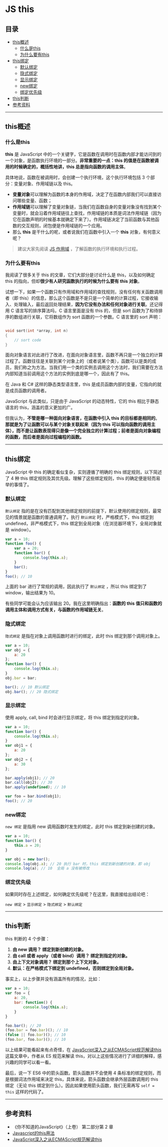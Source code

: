 # JS this

## 目录

- [this概述](#this概述)
  - [什么是this](#什么是this)
  - [为什么要有this](#为什么要有this)
- [this绑定](#this绑定)
  - [默认绑定](#默认绑定)
  - [隐式绑定](#隐式绑定)
  - [显示绑定](#显示绑定)
  - [new绑定](#new绑定)
  - [绑定优先级](#绑定优先级)
- [this判断](#this判断)
- [参考资料](#参考资料)

---

## this概述

### 什么是this

**this** 是 JavaScript 中的一个关键字，它是函数在调用时在函数内部才能访问到的一个对象，是函数执行环境的一部分。**非常重要的一点：this 的值是在函数被调用的时候确定的，概括性地讲，this 总是指向函数的调用主体**。

具体地说，函数在被调用时，会创建一个执行环境，这个执行环境包括 3 个部分：变量对象、作用域链以及 this。

- **变量对象**可以理解为函数的本身的作用域，决定了在函数内部我们可以直接访问哪些变量、函数；
- **作用域链**可以理解了变量对象链，当我们在函数自身的变量对象没有找到某个变量时，就会沿着作用域链往上查找，作用域链的本质是词法作用域链（因为它在函数声明的时候基本就确定下来了）。作用域链决定了当前函数与其他函数的交互规则，闭包便是作用域链的一个应用。
- 那么 **this** 是干什么的呢，或者说我们在函数中引入一个 **this** 对象，有何意义呢？

> 建议大家先阅读 [JS 作用域](https://github.com/nightn/front-end-plan/blob/master/js/js-scope.md) ，了解函数的执行环境和执行过程。

### 为什么要有this

我阅读了很多关于 this 的文章，它们大部分是讨论什么是 this，以及如何确定 this 的指向，但却**很少有人研究函数执行的时候为什么要有 this 对象**。

试想一下，如果一个函数只有作用域和作用域的查找规则，没有任何有关函数调用者（即 this）的信息，那么这个函数是不是只是一个简单的计算过程，它接收输入、处理输入，最后返回处理结果，**因为它没有办法和任何对象进行关联**。还记得用 C 语言写的排序算法吗，C 语言里面是没有 this 的，但是 sort 函数为了和待排序的数组进行关联，它将数组作为 sort 函数的一个参数。C 语言里的 sort 声明：

```c

void sort(int *array, int n)
{
    // sort code
}
```

面向对象语言对此进行了改进，在面向对象语言里，函数不再只是一个独立的计算过程了。函数往往是关联到某个对象上的（或者说某个类），函数可以是类的成员，我们称之为方法。当我们用一个类的实例去调用这个方法时，我们需要在方法内部知道当前调用这个方法的实例到底是哪一个，因此有了 this。

在 Java 和 C# 这样的静态类型语言里，this 是成员函数内部的变量，它指向的就是成员函数的调用者。

JavaScript 与此类似，只是由于 JavaScript 的动态特性，它的 this 相比于静态语言的 this，涵盖的意义更加的广。

但我认为，**不管是哪一种面向对象语言，在函数中引入 this 的目标都是相同的**。**那就是为了让函数可以与某个对象关联起来（因为 this 可以指向函数的调用主体），而不是让函数表现得只是像一个完全独立的计算过程；前者是面向对象编程的函数，而后者是面向过程编程的函数。**

---

## this绑定

JavaScript 中 this 的确定看似复杂，实则遵循了明确的 this 绑定规则，以下简述了 4 种 this 绑定规则及其优先级。理解了这些绑定规则，this 的确定便是轻而易举的事情了。

### 默认绑定

`默认绑定` 指的是在没有匹配到其他绑定规则的前提下，默认使用的绑定规则，最常见的情景就是函数的普通调用了。执行 `默认绑定` 时，严格模式下，this 绑定到 undefined，非严格模式下，this 绑定到全局对象（在浏览器环境下，全局对象就是 window）。

```javascript
var a = 10;
function foo() {
    var a = 20;
    function bar() {
        console.log(this.a);
    }
	bar();
}
foo(); // 10
```

上面的 bar 进行了常规的调用，因此执行了 `默认绑定` ，所以 this 绑定到了 window，输出结果为 10。

有些同学可能会认为应该输出 20。我在这里明确指出：**函数的 this 值只和函数的调用主体和调用方式有关，与函数的作用域链无关**。

### 隐式绑定

`隐式绑定` 是指在对象上调用函数时进行的绑定，此时 this 绑定到那个调用对象上。

```javascript
var a = 10;
var obj = {
    a: 20
};
function bar() {
    console.log(this.a);
}
obj.bar = bar;

bar(); // 10 默认绑定
obj.bar(); // 20 隐式绑定
```

### 显示绑定

使用 apply, call, bind 时会进行显示绑定，将 this 绑定到指定的对象。

```javascript
var a = 10;
function bar() {
    console.log(this.a);
}
var obj1 = {
    a: 20
};
var obj2 = {
    a: 30
};

bar.apply(obj1); // 20
bar.call(obj2); // 30
bar.apply(undefined); // 10

var foo = bar.bind(obj1);
foo(); // 20
```

### new绑定

`new 绑定` 是指用 new 调用函数时发生的绑定，此时 this 绑定到新创建的对象。

```javascript
var a = 10;
function bar() {
    this.a = 20;
}

var obj = new bar();
console.log(obj.a); // 20 执行 bar 时，this 绑定到新创建的对象，即 obj
console.log(a); // 10  全局 a 没有被修改
```

### 绑定优先级

如果同时存在上述绑定，如何确定优先级呢？在这里，我直接给出结论吧：

`new 绑定` > `显示绑定` > `隐式绑定` > `默认绑定`

---

## this判断

this 判断的 4 个步骤：

1. **由 new 调用？ 绑定到新创建的对象。**
2. **由 call 或者 apply（或者 bind）调用？ 绑定到指定的对象。**
3. **由上下文对象调用？ 绑定到那个上下文对象。**
4. **默认：在严格模式下绑定到 undefined，否则绑定到全局对象。**

事实上，以上步骤并没有涵盖所有的情况，比如：

```javascript
var a = 10;
var foo = {
    a: 20,
    bar: function() {
        console.log(this.a);
    }
}

foo.bar(); // 20
(foo.bar = foo.bar)(); // 10
(false || foo.bar)(); // 10
(foo.bar, foo.bar)(); // 10
```

以上结果可能看起来有点奇怪，在 [JavaScript深入之从ECMAScript规范解读this](https://github.com/mqyqingfeng/Blog/issues/7) 这篇文章中，作者从 ES 规范来解读 this，对以上这些情况进行了详细的解释，感兴趣的同学可以看一看。

最后，说一下 ES6 中的箭头函数。箭头函数并不会使用 4 条标准的绑定规则，而是根据词法作用域来决定 this，具体来说，箭头函数会继承外层函数调用的 this 绑定（无论 this 绑定到什么）。因此如果使用箭头函数，我们无需再写 `self = this` 这样的代码了。

---

## 参考资料

- 《你不知道的JavaScript》（上卷）  第二部分第 2 章
- [Javascript的this用法](http://www.ruanyifeng.com/blog/2010/04/using_this_keyword_in_javascript.html)
- [JavaScript深入之从ECMAScript规范解读this](https://github.com/mqyqingfeng/Blog/issues/7)